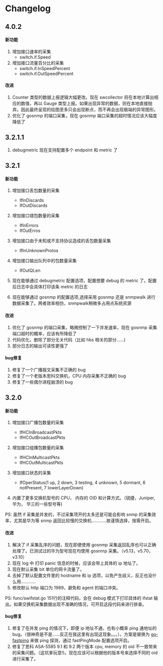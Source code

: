 # Changelog #
## 4.0.2 ##
#### 新功能 ####
1. 增加接口速率的采集
	* switch.if.Speed
2. 增加接口流量百分比的采集
	* switch.if.InSpeedPercent
	* switch.if.OutSpeedPercent
	
#### 改进 ####
1. Counter 类型的数据上报逻辑大幅更改。现在 swcollector 将在本地计算出相应的数值，再以 Gauge 类型上报。如果出现异常的数据，则在本地直接抛弃。因此最终呈现的绘图至多只会出现断点，而不再会出现极端的异常图形。
2. 优化了 gosnmp 的端口采集，现在 gosnmp 端口采集的超时情况应该大幅度降低了


## 3.2.1.1 ##
1. debugmetric 现在支持配置多个 endpoint 和 metric 了
## 3.2.1 ##
#### 新功能 ####
1. 增加接口丢包数量的采集
	* IfInDiscards
	* IfOutDiscards

2. 增加接口错包数量的采集
	* IfInErrors
	* IfOutErros
	
3. 增加接口由于未知或不支持协议造成的丢包数量采集
	* IfInUnknownProtos
	
4. 增加接口输出队列中的包数量采集
	* IfOutQLen

5. 现在能够通过 debugmetric 配置选项，配置想要 debug 的 metric 了。配置后日志中会具体打印该条 metric 的日志

6. 现在能够通过 gosnmp 的配置选项,选择采用 gosnmp 还是 snmpwalk 进行数据采集了。两者效率相仿，snmpwalk稍微多占用点系统资源

#### 改进 ####
1. 优化了 gosnmp 的端口采集，略微控制了一下并发速率，现在 gosnmp 采集端口超时的概率，应该有所降低了
2. 代码优化，删除了部分无关代码（比如 hbs 相关的部分……)
3. 部分日志的输出可读性更强了

#### bug修复 ####
1. 修复了一个广播报文采集不正确的 bug
2. 修复了一个老版本思科交换机，CPU 内存采集不正确的 bug
3. 修复了一些偶尔进程崩溃的 bug

## 3.2.0 ##
#### 新功能 ####
1. 增加接口广播包数量的采集
	* IfHCInBroadcastPkts
	* IfHCOutBroadcastPkts

2. 增加接口组播包数量的采集
	* IfHCInMulticastPkts
	* IfHCOutMulticastPkts

3. 增加接口状态的采集
	* IfOperStatus(1 up, 2 down, 3 testing, 4 unknown, 5 dormant, 6 notPresent, 7 lowerLayerDown)

4. 内置了更多交换机型号的 CPU， 内存的 OID 和计算方式。（锐捷，Juniper, 华为， 华三的一些型号等)

PS: 虽然 if 采集是并发的，不过采集项开的太多还是可能会影响 snmp 的采集效率，尤其是华为等 snmp 返回比较慢的交换机…………故谨慎选择，按需开启。

#### 改进 ####
1. 解决了 if 采集乱序的问题，现在即便使用 gosnmp 采集返回乱序也可以正确处理了。已测试过的华为型号现在均使用 gosnmp 采集。（v5.13，v5.70，v3.10）
2. 现在 log 中 打印 panic 信息的时候，应该会带上具体的 ip 地址了。
3. 现在默认采集 bit 单位的网卡流量了。
4. 去掉了默认配置文件里的 hostname 和 ip 选项，以免产生歧义，反正也没什么用…………
5. 修改默认 http 端口为 1989，避免和 agent 的端口冲突。

PS: func/swifstat.go 151行的注释代码，会在 debug 模式下打印具体的 ifstat 输出。如果交换机采集数据出现不准确的情况，可开启这段代码来进行排查。

#### bug修复 ####
1. 修复了在并发 ping 的情况下，即便 ip 地址不通，也有小概率 ping 通地址的 bug。（很神奇是不是……反正在我这里有出现这现象。。。）。方案是替换为 [go-fastping](https://github.com/tatsushid/go-fastping) 来做 ping 探测，通过 fastPingMode 配置选项开启。
2. 修复了思科 ASA-5585 9.1 和 9.2 两个版本 cpu, memory 的 oid 不一致带来的采集问题。（这坑爹玩意!)。现在应该可以根据他的版本号来选择不同的 oid 进行采集了。